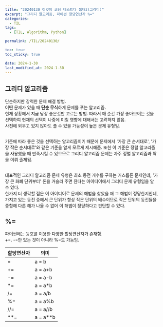 ```yaml
---
title: "20240130 이것이 코딩 테스트다 챕터3(그리디)"
excerpt: "그리디 알고리즘, 파이썬 할당연산자 %="
categories:
  - TIL
tags:
  - [TIL, Algorithm, Python]

permalink: /TIL/20240130/

toc: true
toc_sticky: true

date: 2024-1-30
last_modified_at: 2024-1-30
---
```


## 그리디 알고리즘
단순하지만 강력한 문제 해결 방법.<br>
어떤 문제가 있을 때 <b>단순 무식</b>하게 문제를 푸는 알고리즘.<br>
현재 상황에서 지금 당장 좋은것만 고르는 방법. 따라서 매 순간 가장 좋아보이는 것을 선택하여 현재의 선택이 나중에 미칠 영향에 대해서는 고려하지 않음.<br>
사전에 외우고 있지 않아도 풀 수 있을 가능성이 높은 문제 유형임.<br><br>

기준에 따라 좋은 것을 선택하는 알고리즘이기 때문에 문제에서 '가장 큰 순서대로', '가장 작은 순서대로'와 같은 기준을 알게 모르게 제시해줌.
또한 이 기준은 정렬 알고리즘을 사용했을 때 만족시킬 수 있으므로 그리디 알고리즘 문제는 자주 정렬 알고리즘과 짝을 이뤄 출제됨.<br><br>

대표적인 그리디 알고리즘 문제 유형은 최소 동전 개수를 구하는 거스름돈 문제인데, '가장 큰 화폐 단위부터' 돈을 거슬러 주면 된다는 아이디어에서 그리디 문제 유형임을 알 수 있다.<br>
한가지 더 생각할 점은 이 아이디어로 문제의 해법을 찾았을 때 그 해법이 정당한지인데, 가지고 있는 동전 중에서 큰 단위가 항상 작은 단위의 배수이므로 작은 단위의 동전들을 종합해 다른 해가 나올 수 없어 이 해법이 정당하다고 판단할 수 있다.<br>


## %=
파이썬에는 등호를 이용한 다양한 할당연산자가 존재함.<br>
+=. -=만 있는 것이 아니라 %=도 가능임.

|할당연산자|의미|
|------|---|
|=|a = b|
|+=|a = a+b|
|-=|a = a-b|
|\*=|a = a\*b|
|/=|a = a/b|  -> 왼쪽 변수에 오른쪽 값을 나누고 그 결과를 왼쪽 변수에 할당.
|%=|a = a%b|  -> 왼쪽 변수에 오른쪽 값을 나눈 후 그 나머지를 왼쪽 변수에 할당.
|//=|a = a//b|  -> 왼쪽 변수에 오른쪽 값을 나눈 후 그 몫을 왼쪽 변수에 할당.
|**=|a = a**b|  -> 왼쪽 변수에 오른쪽 값을 제곱하고 그 결과를 왼쪽 변수에 할당.

